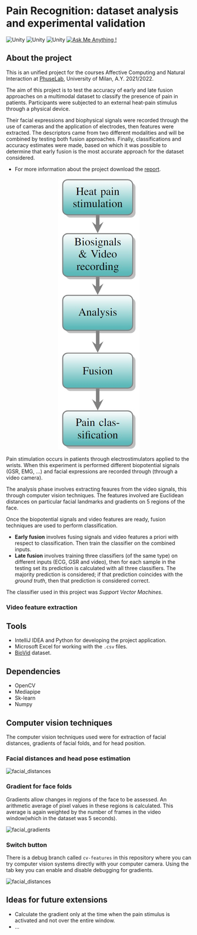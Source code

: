 # Pain Recognition: dataset analysis and experimental validation
![Unity](https://img.shields.io/badge/build-passing-green)
![Unity](https://img.shields.io/badge/license-MIT-yellowgreen)
![Unity](https://img.shields.io/badge/language-Python-brightgreen)
[![Ask Me Anything !](https://img.shields.io/badge/Ask%20me-anything-1abc9c.svg)](mailto:pagliuca.manuel@gmail.com)
## About the project
This is an unified project for the courses Affective Computing and Natural Interaction at [PhuseLab](https://phuselab.di.unimi.it/), University of Milan, A.Y. 2021/2022.

The aim of this project is to test the accuracy of early and late fusion approaches on a multimodal dataset to classify the presence of pain in patients. Participants were subjected to an external heat-pain stimulus through a physical device.

Their facial expressions and biophysical signals were recorded through the use of cameras and the application of electrodes, then features were extracted. The descriptors came from two different modalities and will be combined by testing both fusion approaches. Finally, classifications and accuracy estimates were made, based on which it was possible to determine that early fusion is the most accurate approach for the dataset considered.
* For more information about the project download the [report](Pain_Detection_Manuel_Pagliuca_AC_NI_2022.pdf).
<p align="center">
    <img src="gifs/diagram.jpg"/>
</p>
Pain stimulation occurs in patients through electrostimulators applied to the wrists. When this experiment is performed different biopotential signals (GSR, EMG, ...) and facial expressions are recorded through (through a video camera).

The analysis phase involves extracting feaures from the video signals, this through computer vision techniques. The features involved are Euclidean distances on particular facial landmarks and gradients on 5 regions of the face.

Once the biopotential signals and video features are ready, fusion techniques are used to perform classification.
- **Early fusion** involves fusing signals and video features a priori with respect to classification. Then train the classifier on the combined inputs.
- **Late fusion** involves training three classifiers (of the same type) on different inputs (ECG, GSR and video), then for each sample in the testing set its prediction is calculated with all three classifiers. The majority prediction is considered; if that prediction coincides with the *ground truth*, then that prediction is considered correct.

The classifier used in this project was *Support Vector Machines*.

### Video feature extraction
## Tools
* IntelliJ IDEA and Python for developing the project application.
* Microsoft Excel for working with the `.csv` files.
* [BioVid](https://ieeexplore.ieee.org/document/6617456) dataset.

## Dependencies
* OpenCV
* Mediapipe
* Sk-learn
* Numpy

## Computer vision techniques
The computer vision techniques used were for extraction of facial distances, gradients of facial folds, and for head position.

### Facial distances and head pose estimation
![facial_distances](gifs/facial_distances.gif)

### Gradient for face folds
Gradients allow changes in regions of the face to be assessed. An arithmetic average of pixel values in these regions is calculated.
This average is again weighted by the number of frames in the video window(which in the dataset was 5 seconds).

![facial_gradients](gifs/facial_gradients.gif)

### Switch button
There is a debug branch called `cv-features` in this repository where you can try computer vision systems directly with your computer camera. Using the tab key you can enable and disable debugging for gradients.

![facial_distances](gifs/switch.gif)

## Ideas for future extensions
- Calculate the gradient only at the time when the pain stimulus is activated and not over the entire window.
- ...
